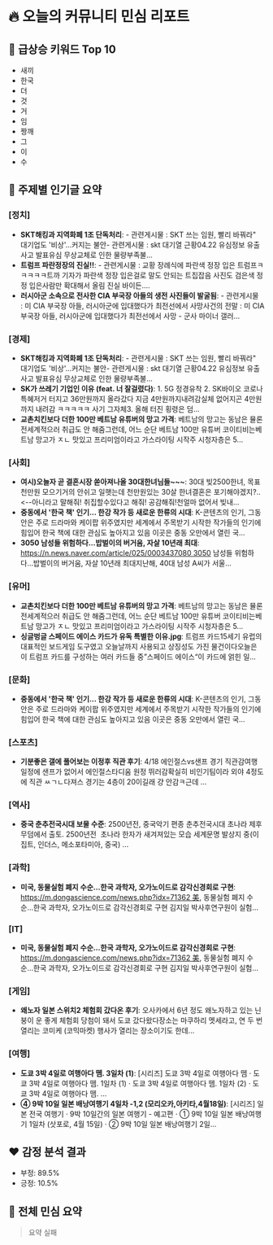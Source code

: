 # 🔥 오늘의 커뮤니티 민심 리포트

## 📰 급상승 키워드 Top 10
- 새끼
- 한국
- 더
- 것
- 거
- 임
- 짱깨
- 그
- 이
- 수

## 🎯 주제별 인기글 요약
### [정치]
- **SKT해킹과 지역화폐 1조 단독처리**: - 관련게시물 : SKT 쓰는 임원, 빨리 바꿔라" 대기업도 '비상'…커지는 불안- 관련게시물 : skt 대기열 근황04.22 유심정보 유출사고 발표유심 무상교체로 인한 물량부족불...
- **트럼프 파란정장의 진실!!**: - 관련게시물 : 교황 장례식에 파란색 정장 입은 트럼프ㅋㅋㅋㅋㅋ트까 기자가 파란색 정장 입은걸로  말도 안되는 트집잡음 사진도 검은색 정정 입은사람만 확대해서 올림 진실 바이든....
- **러시아군 소속으로 전사한 CIA 부국장 아들의 생전 사진들이 발굴됨**: - 관련게시물 : 미 CIA 부국장 아들, 러시아군에 입대했다가 최전선에서 사망사건의 전말 : 미 CIA 부국장 아들, 러시아군에 입대했다가 최전선에서 사망  - 군사 마이너 갤러...

### [경제]
- **SKT해킹과 지역화폐 1조 단독처리**: - 관련게시물 : SKT 쓰는 임원, 빨리 바꿔라" 대기업도 '비상'…커지는 불안- 관련게시물 : skt 대기열 근황04.22 유심정보 유출사고 발표유심 무상교체로 인한 물량부족불...
- **SK가 쓰레기 기업인 이유 (feat. 너 잘걸렸다)**: 1. 5G 정경유착 2. SK바이오 코로나 특혜저거 터지고 36만원까지 올라갔다 지금 4만원까지내려감실체 없어지곤 4만원까지 내려감 ㅋㅋㅋㅋㅋ 사기 그자체3. 올해 터진 횡령은 덤...
- **교촌치킨보다 더한 100만 베트남 유튜버의 망고 가격**: 베트남의 망고는 동남은 뮬론 전세계적으러 취급도 안 해줌그런데, 어느 순단 베트남 100만 유튜버 코이티비는베트남 망고가 ㅈㄴ 맛있고 프리미엄이라고 가스라이팅 시작주 시청자층은 5...

### [사회]
- **여시)오늘자 곧 결혼시장 쏟아져나올 30대한녀님들~~~**: 30대 빚2500한녀, 목표 천만원 모으기거의 안쉬고 일햇는데 천만원있는 30살 한녀결혼은 포기해야겠지?..<--아니라고 말해줘! 취집할수있다고 해줘! 공감해줘!천얼마 없어서 빚내...
- **중동에서 '한국 책' 인기... 한강 작가 등 새로운 한류의 시대**: K-콘텐츠의 인기,  그동안은 주로 드라마와 케이팝 위주였지만  세계에서 주목받기 시작한 작가들의 인기에 힘입어 한국 책에 대한 관심도 높아지고 있음 이곳은 중동 오만에서 열린 국...
- **3050 남성들 위험하다…밥벌이의 버거움, 자살 10년래 최대**: https://n.news.naver.com/article/025/0003437080 3050 남성들 위험하다…밥벌이의 버거움, 자살 10년래 최대지난해, 40대 남성 A씨가 서울...

### [유머]
- **교촌치킨보다 더한 100만 베트남 유튜버의 망고 가격**: 베트남의 망고는 동남은 뮬론 전세계적으러 취급도 안 해줌그런데, 어느 순단 베트남 100만 유튜버 코이티비는베트남 망고가 ㅈㄴ 맛있고 프리미엄이라고 가스라이팅 시작주 시청자층은 5...
- **싱글벙글 스페이드 에이스 카드가 유독 특별한 이유.jpg**: 트럼프 카드15세기 유럽의 대표적인 보드게임 도구였고 오늘날까지 사용되고 상징성도 가진 물건이다오늘은 이 트럼프 카드를 구성하는 여러 카드들 중”스페이드 에이스“이 카드에 얽힌 일...

### [문화]
- **중동에서 '한국 책' 인기... 한강 작가 등 새로운 한류의 시대**: K-콘텐츠의 인기,  그동안은 주로 드라마와 케이팝 위주였지만  세계에서 주목받기 시작한 작가들의 인기에 힘입어 한국 책에 대한 관심도 높아지고 있음 이곳은 중동 오만에서 열린 국...

### [스포츠]
- **기분좋은 갤에 풀어보는 이정후 직관 후기**: 4/18 에인절스vs샌프 경기 직관감여행 일정에 샌프가 없어서 에인절스타디움 원정 뛰러감확실히 비인기팀이라 외야 4정도에 직관 ㅆㄱㄴ다져스 경기는 4층이 20이길래 걍 안감ㅋ근데 ...

### [역사]
- **중국 춘추전국시대 보물 수준**: 2500년전, 중국악기 편종  춘추전국시대 초나라 제후무덤에서 출토. 2500년전  초나라 한자가 새겨져있는 모습    세계문명 발상지 중(이집트, 인더스, 메소포타미아, 중국) ...

### [과학]
- **미국, 동물실험 폐지 수순…한국 과학자, 오가노이드로 감각신경회로 구현**: https://m.dongascience.com/news.php?idx=71362 美, 동물실험 폐지 수순…한국 과학자, 오가노이드로 감각신경회로 구현  김지일 박사후연구원이 실험...

### [IT]
- **미국, 동물실험 폐지 수순…한국 과학자, 오가노이드로 감각신경회로 구현**: https://m.dongascience.com/news.php?idx=71362 美, 동물실험 폐지 수순…한국 과학자, 오가노이드로 감각신경회로 구현  김지일 박사후연구원이 실험...

### [게임]
- **왜노자 일본 스위치2 체험회 갔다온 후기**: 오사카에서 6년 정도 왜노자하고 있는 닌붕이 운 좋게 체험회 당첨이 돼서 도쿄 갔다왔다장소는 마쿠하리 멧세라고, 연 두 번 열리는 코미케 (코믹마켓) 행사가 열리는 장소이기도 한데...

### [여행]
- **도쿄 3박 4일로 여행아다 뗌. 3일차 (1)**: [시리즈]  도쿄 3박 4일로 여행아다 뗌 · 도쿄 3박 4일로 여행아다 뗌. 1일차 (1) · 도쿄 3박 4일로 여행아다 뗌. 1일차 (2) · 도쿄 3박 4일로 여행아다 뗌. ...
- **④ 9박 10일 일본 배낭여행기 4일차 -1,2 (모리오카,아키타,4월18일)**: [시리즈] 일본 전국 여행기 · 9박 10일간의 일본 여행기 - 예고편 · ① 9박 10일 일본 배낭여행기 1일차 (삿포로, 4월 15일) · ② 9박 10일 일본 배낭여행기 2일...

## ❤️ 감정 분석 결과
- 부정: 89.5%
- 긍정: 10.5%

## 🧠 전체 민심 요약
> 요약 실패
